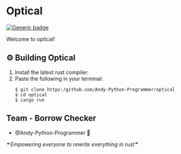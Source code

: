 # Optical
[![Generic badge](https://img.shields.io/badge/CodeJam-Timathon-orange.svg)](https://twtcodejam.net/) 

Welcome to optical!

## ⚙️ Building Optical
1. Install the latest rust compiler.
2. Paste the following in your terminal:
    ```shell
    $ git clone https:/github.com/Andy-Python-Programmer/optical
    $ cd optical
    $ cargo run
    ```

## Team - Borrow Checker
- @Andy-Python-Programmer 🦀

*❝ Empowering everyone to rewrite everything in rust❞*